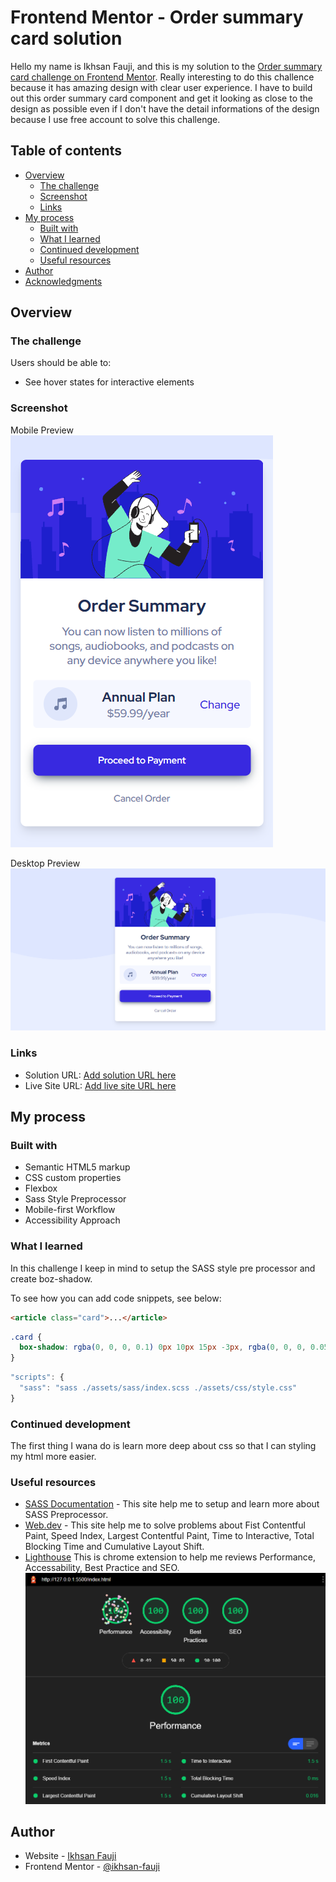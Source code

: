 # Frontend Mentor - Order summary card solution

Hello my name is Ikhsan Fauji, and this is my solution to the [Order summary card challenge on Frontend Mentor](https://www.frontendmentor.io/challenges/order-summary-component-QlPmajDUj). Really interesting to do this challence because it has amazing design with clear user experience. I have to build out this order summary card component and get it looking as close to the design as possible even if I don't have the detail informations of the design because I use free account to solve this challenge.
## Table of contents

- [Overview](#overview)
  - [The challenge](#the-challenge)
  - [Screenshot](#screenshot)
  - [Links](#links)
- [My process](#my-process)
  - [Built with](#built-with)
  - [What I learned](#what-i-learned)
  - [Continued development](#continued-development)
  - [Useful resources](#useful-resources)
- [Author](#author)
- [Acknowledgments](#acknowledgments)

## Overview

### The challenge

Users should be able to:

- See hover states for interactive elements

### Screenshot

Mobile Preview
![](./design/solution-mobile-preview.png)

Desktop Preview
![](./design/solution-desktop-preview.png)

### Links

- Solution URL: [Add solution URL here](https://your-solution-url.com)
- Live Site URL: [Add live site URL here](https://your-live-site-url.com)

## My process



### Built with

- Semantic HTML5 markup
- CSS custom properties
- Flexbox
- Sass Style Preprocessor
- Mobile-first Workflow
- Accessibility Approach

### What I learned

In this challenge I keep in mind to setup the SASS style pre processor and create boz-shadow.

To see how you can add code snippets, see below:

```html
<article class="card">...</article>
```
```css
.card {
  box-shadow: rgba(0, 0, 0, 0.1) 0px 10px 15px -3px, rgba(0, 0, 0, 0.05) 0px 4px 6px -2px;
}
```
```js
"scripts": {
  "sass": "sass ./assets/sass/index.scss ./assets/css/style.css"
}
```

### Continued development

The first thing I wana do is learn more deep about css so that I can styling my html more easier.

### Useful resources

- [SASS Documentation](https://sass-lang.com/documentation) - This site help me to setup and learn more about SASS Preprocessor.
- [Web.dev](https://web.dev/) - This site help me to solve problems about Fist Contentful Paint, Speed Index, Largest Contentful Paint, Time to Interactive, Total Blocking Time and Cumulative Layout Shift.
- [Lighthouse](https://chrome.google.com/webstore/detail/lighthouse/blipmdconlkpinefehnmjammfjpmpbjk?hl=id) This is chrome extension to help me reviews Performance, Accessability, Best Practice and SEO.
![](./design/lighthouse.png)

## Author

- Website - [Ikhsan Fauji](https://ikhsanfauji.vercel.app)
- Frontend Mentor - [@ikhsan-fauji](https://www.frontendmentor.io/profile/ikhsan-fauji)
